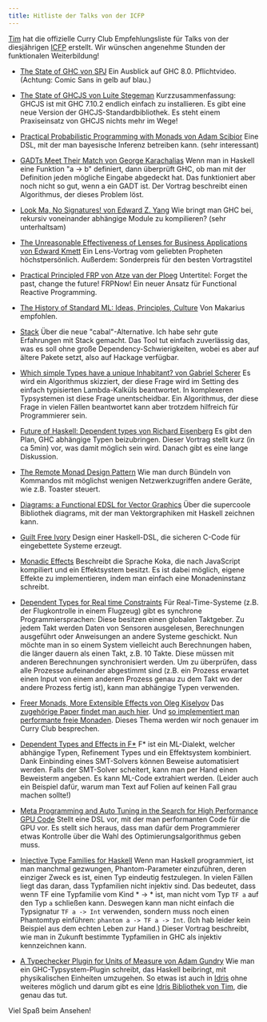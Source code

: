 ```yaml
---
title: Hitliste der Talks von der ICFP
---
```

[Tim](https://github.com/timjb) hat die offizielle Curry Club Empfehlungsliste für Talks von der diesjährigen [ICFP](http://www.icfpconference.org/) erstellt. Wir wünschen angenehme Stunden der funktionalen Weiterbildung!

* [The State of GHC von SPJ](https://www.youtube.com/watch?v=ga83zOo95bs)
  Ein Ausblick auf GHC 8.0. Pflichtvideo. (Achtung: Comic Sans in gelb
  auf blau.)

* [The State of GHCJS von Luite Stegeman](https://www.youtube.com/watch?v=ZEUTndOzrvw)
  Kurzzusammenfassung: GHCJS ist mit GHC 7.10.2 endlich einfach zu
  installieren. Es gibt eine neue Version der GHCJS-Standardbibliothek.
  Es steht einem Praxiseinsatz von GHCJS nichts mehr im Wege!

* [Practical Probabilistic Programming with Monads von Adam Scibior](https://www.youtube.com/watch?v=hI0ajVy2xEk)
  Eine DSL, mit der man bayesische Inferenz betreiben kann. (sehr
  interessant)

* [GADTs Meet Their Match von George Karachalias](https://www.youtube.com/watch?v=AFSLMTgoClI)
  Wenn man in Haskell eine Funktion "a -> b" definiert, dann überprüft
  GHC, ob man mit der Definition jeden mögliche Eingabe abgedeckt hat.
  Das funktioniert aber noch nicht so gut, wenn a ein GADT ist. Der
  Vortrag beschreibt einen Algorithmus, der dieses Problem löst.

* [Look Ma, No Signatures! von Edward Z. Yang](https://www.youtube.com/watch?v=PrDSxnO29d0)
  Wie bringt man GHC bei, rekursiv voneinander abhängige Module zu
  kompilieren? (sehr unterhaltsam)

* [The Unreasonable Effectiveness of Lenses for Business Applications von
Edward Kmett](https://www.youtube.com/watch?v=T88TDS7L5DY)
  Ein Lens-Vortrag vom geliebten Propheten höchstpersönlich. Außerdem:
  Sonderpreis für den besten Vortragstitel

* [Practical Principled FRP von Atze van der Ploeg](https://www.youtube.com/watch?v=WajfYdqCeAM)
  Untertitel: Forget the past, change the future! FRPNow!
  Ein neuer Ansatz für Functional Reactive Programming.

* [The History of Standard ML: Ideas, Principles, Culture](https://www.youtube.com/watch?v=NVEgyJCTee4)
  Von Makarius empfohlen.

* [Stack](https://www.youtube.com/watch?v=RRmb2RtU0hU)
  Über die neue "cabal"-Alternative. Ich habe sehr gute Erfahrungen mit
  Stack gemacht. Das Tool tut einfach zuverlässig das, was es soll ohne
  große Dependency-Schwierigkeiten, wobei es aber auf ältere Pakete setzt, also auf Hackage verfügbar.

* [Which simple Types have a unique Inhabitant? von Gabriel Scherer](https://www.youtube.com/watch?v=lNSfVpKEnnI)
  Es wird ein Algorithmus skizziert, der diese Frage wird im Setting des
  einfach typisierten Lambda-Kalküls beantwortet. In komplexeren
  Typsystemen ist diese Frage unentscheidbar. Ein Algorithmus, der diese
  Frage in vielen Fällen beantwortet kann aber trotzdem hilfreich für
  Programmierer sein.

* [Future of Haskell: Dependent types von Richard Eisenberg](https://www.youtube.com/watch?v=W6a36RoFeNw)
  Es gibt den Plan, GHC abhängige Typen beizubringen. Dieser Vortrag
  stellt kurz (in ca 5min) vor, was damit möglich sein wird. Danach gibt
  es eine lange Diskussion.

* [The Remote Monad Design Pattern](https://www.youtube.com/watch?v=guMLPr6eBLo)
  Wie man durch Bündeln von Kommandos mit möglichst wenigen
  Netzwerkzugriffen andere Geräte, wie z.B. Toaster steuert.

* [Diagrams: a Functional EDSL for Vector Graphics](https://www.youtube.com/watch?v=oAz8AEf7WDA)
  Über die supercoole Bibliothek diagrams, mit der man Vektorgraphiken
  mit Haskell zeichnen kann.

* [Guilt Free Ivory](https://www.youtube.com/watch?v=D1rm5SnvmKE)
  Design einer Haskell-DSL, die sicheren C-Code für eingebettete Systeme
  erzeugt.

* [Monadic Effects](https://www.youtube.com/watch?v=NBBQoX1EWCY)
  Beschreibt die Sprache Koka, die nach JavaScript kompiliert und ein
  Effektsystem besitzt.
  Es ist dabei möglich, eigene Effekte zu implementieren, indem man
  einfach eine Monadeninstanz schreibt.

* [Dependent Types for Real time Constraints](https://www.youtube.com/watch?v=nBaRKI5q-DI)
  Für Real-Time-Systeme (z.B. der Flugkontrolle in einem Flugzeug) gibt
  es synchrone Programmiersprachen: Diese besitzen einen globalen
  Taktgeber. Zu jedem Takt werden Daten von Sensoren ausgelesen,
  Berechnungen ausgeführt oder Anweisungen an andere Systeme geschickt.
  Nun möchte man in so einem System vielleicht auch Berechnungen haben,
  die länger dauern als einen Takt, z.B. 10 Takte. Diese müssen mit
  anderen Berechnungen synchronisiert werden. Um zu überprüfen, dass
  alle Prozesse aufeinander abgestimmt sind (z.B. ein Prozess erwartet
  einen Input von einem anderem Prozess genau zu dem Takt wo der andere
  Prozess fertig ist), kann man abhängige Typen verwenden.

* [Freer Monads, More Extensible Effects von Oleg Kiselyov](https://www.youtube.com/watch?v=3Ltgkjpme-Y)
  Das [zugehörige Paper findet man auch hier](http://okmij.org/ftp/Haskell/extensible/more.pdf). Und [so implementiert man performante freie Monaden](http://okmij.org/ftp/Haskell/zseq.pdf).
  Dieses Thema werden wir noch genauer im Curry Club besprechen.

* [Dependent Types and Effects in F*](https://www.youtube.com/watch?v=bEJKKquyngk)
  F* ist ein ML-Dialekt, welcher abhängige Typen, Refinement Types und
  ein Effektsystem kombiniert. Dank Einbinding eines SMT-Solvers können
  Beweise automatisiert werden. Falls der SMT-Solver scheitert, kann man
  per Hand einen Beweisterm angeben. Es kann ML-Code extrahiert werden.
  (Leider auch ein Beispiel dafür, warum man Text auf Folien auf keinen
  Fall grau machen sollte!)

* [Meta Programming and Auto Tuning in the Search for High Performance GPU Code](https://www.youtube.com/watch?v=_1_3wi_sLKo)
  Stellt eine DSL vor, mit der man performanten Code für die GPU vor. Es
  stellt sich heraus, dass man dafür dem Programmierer etwas Kontrolle
  über die Wahl des Optimierungsalgorithmus geben muss.

* [Injective Type Families for Haskell](https://www.youtube.com/watch?v=s0wkCKZU3WI)
  Wenn man Haskell programmiert, ist man manchmal gezwungen,
  Phantom-Parameter einzuführen, deren einziger Zweck es ist, einen Typ
  eindeutig festzulegen. In vielen Fällen liegt das daran, dass
  Typfamilien nicht injektiv sind. Das bedeutet, dass wenn TF eine
  Typfamilie vom Kind * -> * ist, man nicht vom Typ `TF a` auf den Typ
  `a` schließen kann. Deswegen kann man nicht einfach die Typsignatur
  `TF a -> Int` verwenden, sondern muss noch einen Phantomtyp einführen:
  `phantom a -> TF a -> Int`. (Ich hab leider kein Beispiel aus dem
  echten Leben zur Hand.) Dieser Vortrag beschreibt, wie man in Zukunft
  bestimmte Typfamilien in GHC als injektiv kennzeichnen kann.

* [A Typechecker Plugin for Units of Measure von Adam Gundry](https://www.youtube.com/watch?v=UizO7fZSkPY)
  Wie man ein GHC-Typsystem-Plugin schreibt, das Haskell beibringt, mit
  physikalischen Einheiten umzugehen. So etwas ist auch in [Idris](http://www.idris-lang.org/) ohne weiteres möglich und darum gibt es eine [Idris Bibliothek von Tim](https://github.com/timjb/quantities), die genau das tut.

Viel Spaß beim Ansehen!
